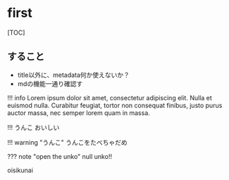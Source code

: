 # first

[TOC]

## すること

- title以外に、metadata何か使えないか？
- mdの機能一通り確認す


!!! info
    Lorem ipsum dolor sit amet, consectetur adipiscing elit. Nulla et euismod
    nulla. Curabitur feugiat, tortor non consequat finibus, justo purus auctor
    massa, nec semper lorem quam in massa.

!!! うんこ
    おいしい

!!! warning "うんこ"
    うんこをたべちゃだめ

??? note "open the unko"
    null unko!!


oisikunai
